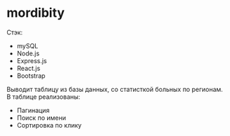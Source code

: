 # mordibity
Стэк:
- mySQL 
- Node.js
- Express.js
- React.js
- Bootstrap

Выводит таблицу из базы данных, со статисткой больных по регионам.
В таблице реализованы: 
- Пагинация
- Поиск по имени
- Сортировка по клику
